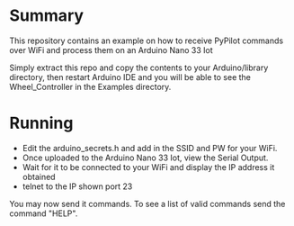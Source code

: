 # Summary

This repository contains an example on how to receive PyPilot commands over WiFi and process them on an Arduino Nano 33 Iot

Simply extract this repo and copy the contents to your Arduino/library directory, then restart Arduino IDE and you will be 
able to see the Wheel_Controller in the Examples directory.

# Running
 
- Edit the arduino_secrets.h and add in the SSID and PW for your WiFi.
- Once uploaded to the Arduino Nano 33 Iot, view the Serial Output.  
- Wait for it to be connected to your WiFi and display the IP address it obtained
- telnet to the IP shown port 23

You may now send it commands.  To see a list of valid commands send the command "HELP".

